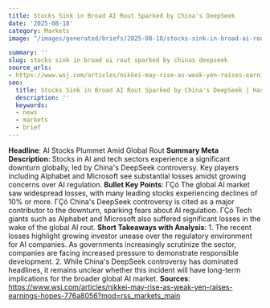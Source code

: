 ```yaml
---
title: Stocks Sink in Broad AI Rout Sparked by China's DeepSeek
date: '2025-08-18'
category: Markets
image: "/images/generated/briefs/2025-08-18/stocks-sink-in-broad-ai-rout-sparked-by-chinas-deepseek.svg"

summary: ''
slug: stocks sink in broad ai rout sparked by chinas deepseek
source_urls:
- https://www.wsj.com/articles/nikkei-may-rise-as-weak-yen-raises-earnings-hopes-776a8056?mod=rss_markets_main
seo:
  title: Stocks Sink in Broad AI Rout Sparked by China's DeepSeek | Hash n Hedge
  description: ''
  keywords:
  - news
  - markets
  - brief
---
```


**Headline**: AI Stocks Plummet Amid Global Rout  **Summary Meta Description**: Stocks in AI and tech sectors experience a significant downturn globally, led by China's DeepSeek controversy. Key players including Alphabet and Microsoft see substantial losses amidst growing concerns over AI regulation.  **Bullet Key Points**:  ΓÇó The global AI market saw widespread losses, with many leading stocks experiencing declines of 10% or more. ΓÇó China's DeepSeek controversy is cited as a major contributor to the downturn, sparking fears about AI regulation. ΓÇó Tech giants such as Alphabet and Microsoft also suffered significant losses in the wake of the global AI rout.  **Short Takeaways with Analysis**:  1. The recent losses highlight growing investor unease over the regulatory environment for AI companies. As governments increasingly scrutinize the sector, companies are facing increased pressure to demonstrate responsible development. 2. While China's DeepSeek controversy has dominated headlines, it remains unclear whether this incident will have long-term implications for the broader global AI market.  **Sources**: https://www.wsj.com/articles/nikkei-may-rise-as-weak-yen-raises-earnings-hopes-776a8056?mod=rss_markets_main 
